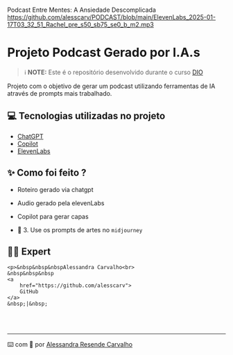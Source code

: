 <p align="center">
<img 
    (https://github.com/alesscarv/PODCAST/blob/main/APODCA~1.PNG)
    width="300"
/>
</p>


 Podcast Entre Mentes: A Ansiedade Descomplicada https://github.com/alesscarv/PODCAST/blob/main/ElevenLabs_2025-01-17T03_32_51_Rachel_pre_s50_sb75_se0_b_m2.mp3

</a>
</p>




# Projeto Podcast Gerado por I.A.s


 > ℹ️ **NOTE:** Este é o repositório desenvolvido durante o curso [DIO](https://dio.me)

Projeto com o objetivo de gerar um podcast utilizando ferramentas de IA através de prompts mais trabalhado.

## 💻 Tecnologias utilizadas no projeto

- [ChatGPT](https://chat.openai.com/) 
- [Copilot](https://copilot.microsoft.com/)
- [ElevenLabs](https://beta.elevenlabs.io/)


## ✨ Como foi feito ?

- Roteiro gerado via chatgpt
- Audio gerado pela elevenLabs
- Copilot para gerar capas


- 🤖 3. Use os prompts de artes no `midjourney`

## 👨‍💻 Expert


    <p>&nbsp&nbsp&nbspAlessandra Carvalho<br>
    &nbsp&nbsp&nbsp
    <a 
        href="https://github.com/alesscarv">
        GitHub
    </a>
    &nbsp;|&nbsp;
   >
</p>
<br/><br/>
<p>

---

⌨️ com 💜 por [Alessandra Resende Carvalho](https://github.com/alesscarv)
